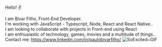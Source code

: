Hello! :v:

I am Bivar Filho, Front-End Developer.<br/>
I'm working with JavaScript - Typescript, Node, React and React Native..<br/>
I am looking to collaborate with projects in Front-end using React<br/>
I am enthusiastic of technology, games, movies and a multitude of things..<br/>
Contact me: https://www.linkedin.com/in/paulobivarfilho/
![SoExcited~GIF](https://github.com/bivarz/bivarz/assets/53359269/8255a0ae-bd4d-4874-9ea6-ab2d22a7a732)
